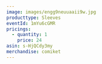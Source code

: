 ```yaml
---
image: images/engg9neuuaaii9w.jpg
producttype: Sleeves
eventId: 1mYu6cGMR
pricings:
  - quantity: 1
    price: 24
asin: s-HjQCdy3my
merchandise: comiket
---
```

